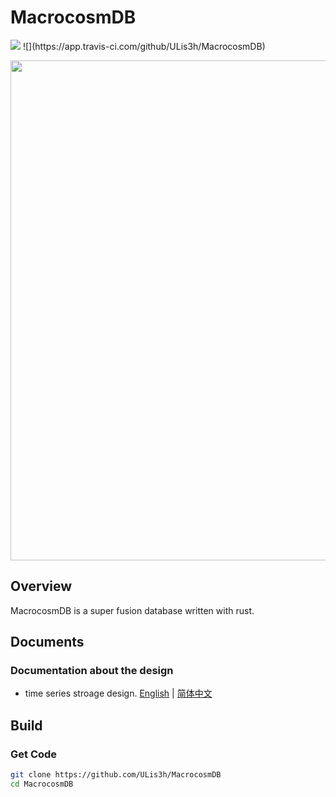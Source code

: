 <h1 align<h1 align="left">MacrocosmDB </h1>
<img src="http://img.shields.io/travis/ULis3h/MacrocosmDB.svg" />
![](https://app.travis-ci.com/github/ULis3h/MacrocosmDB)

<p align="left">
    <img width="800" src="doc/res/front.png">
</p>  

## Overview
MacrocosmDB is a super fusion database written with rust. 

## Documents
### Documentation about the design
- time series stroage design. [English](doc/develop/ts_storage_engine.md) | [简体中文](doc/develop/ts_stroage_engine_zhCN.md)

## Build

### Get Code

```bash
git clone https://github.com/ULis3h/MacrocosmDB
cd MacrocosmDB
```
